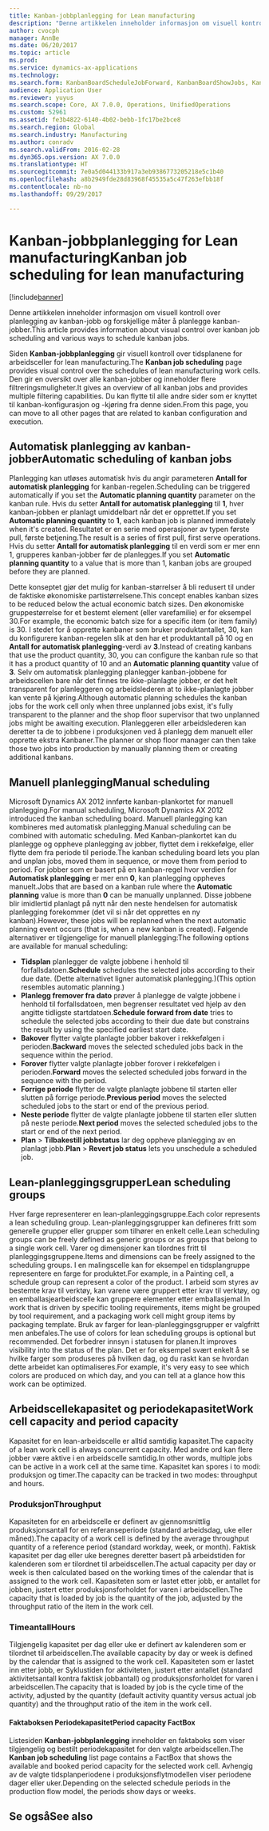 ```yaml
---
title: Kanban-jobbplanlegging for Lean manufacturing
description: "Denne artikkelen inneholder informasjon om visuell kontroll over planlegging av kanban-jobb og forskjellige måter å planlegge kanban-jobber."
author: cvocph
manager: AnnBe
ms.date: 06/20/2017
ms.topic: article
ms.prod: 
ms.service: dynamics-ax-applications
ms.technology: 
ms.search.form: KanbanBoardScheduleJobForward, KanbanBoardShowJobs, KanbanJobSchedulingListPage
audience: Application User
ms.reviewer: yuyus
ms.search.scope: Core, AX 7.0.0, Operations, UnifiedOperations
ms.custom: 52961
ms.assetid: fe3b4822-6140-4b02-bebb-1fc17be2bce8
ms.search.region: Global
ms.search.industry: Manufacturing
ms.author: conradv
ms.search.validFrom: 2016-02-28
ms.dyn365.ops.version: AX 7.0.0
ms.translationtype: HT
ms.sourcegitcommit: 7e0a5d044133b917a3eb9386773205218e5c1b40
ms.openlocfilehash: a8b2949fde28d83968f45535a5c47f263efbb18f
ms.contentlocale: nb-no
ms.lasthandoff: 09/29/2017

---
```


# <a name="kanban-job-scheduling-for-lean-manufacturing"></a><span data-ttu-id="9bc7d-103">Kanban-jobbplanlegging for Lean manufacturing</span><span class="sxs-lookup"><span data-stu-id="9bc7d-103">Kanban job scheduling for lean manufacturing</span></span>

[!include[banner](../includes/banner.md)]


<span data-ttu-id="9bc7d-104">Denne artikkelen inneholder informasjon om visuell kontroll over planlegging av kanban-jobb og forskjellige måter å planlegge kanban-jobber.</span><span class="sxs-lookup"><span data-stu-id="9bc7d-104">This article provides information about visual control over kanban job scheduling and various ways to schedule kanban jobs.</span></span>  

<span data-ttu-id="9bc7d-105">Siden **Kanban-jobbplanlegging** gir visuell kontroll over tidsplanene for arbeidsceller for lean manufacturing.</span><span class="sxs-lookup"><span data-stu-id="9bc7d-105">The **Kanban job scheduling** page provides visual control over the schedules of lean manufacturing work cells.</span></span> <span data-ttu-id="9bc7d-106">Den gir en oversikt over alle kanban-jobber og inneholder flere filtreringsmuligheter.</span><span class="sxs-lookup"><span data-stu-id="9bc7d-106">It gives an overview of all kanban jobs and provides multiple filtering capabilities.</span></span> <span data-ttu-id="9bc7d-107">Du kan flytte til alle andre sider som er knyttet til kanban-konfigurasjon og -kjøring fra denne siden.</span><span class="sxs-lookup"><span data-stu-id="9bc7d-107">From this page, you can move to all other pages that are related to kanban configuration and execution.</span></span>

## <a name="automatic-scheduling-of-kanban-jobs"></a><span data-ttu-id="9bc7d-108">Automatisk planlegging av kanban-jobber</span><span class="sxs-lookup"><span data-stu-id="9bc7d-108">Automatic scheduling of kanban jobs</span></span>
<span data-ttu-id="9bc7d-109">Planlegging kan utløses automatisk hvis du angir parameteren **Antall for automatisk planlegging** for kanban-regelen.</span><span class="sxs-lookup"><span data-stu-id="9bc7d-109">Scheduling can be triggered automatically if you set the **Automatic planning quantity** parameter on the kanban rule.</span></span> <span data-ttu-id="9bc7d-110">Hvis du setter **Antall for automatisk planlegging** til **1**, hver kanban-jobben er planlagt umiddelbart når det er opprettet.</span><span class="sxs-lookup"><span data-stu-id="9bc7d-110">If you set **Automatic planning quantity** to **1**, each kanban job is planned immediately when it's created.</span></span> <span data-ttu-id="9bc7d-111">Resultatet er en serie med operasjoner av typen første pull, første betjening.</span><span class="sxs-lookup"><span data-stu-id="9bc7d-111">The result is a series of first pull, first serve operations.</span></span> <span data-ttu-id="9bc7d-112">Hvis du setter **Antall for automatisk planlegging** til en verdi som er mer enn 1, grupperes kanban-jobber før de planlegges.</span><span class="sxs-lookup"><span data-stu-id="9bc7d-112">If you set **Automatic planning quantity** to a value that is more than 1, kanban jobs are grouped before they are planned.</span></span> 

<span data-ttu-id="9bc7d-113">Dette konseptet gjør det mulig for kanban-størrelser å bli redusert til under de faktiske økonomiske partistørrelsene.</span><span class="sxs-lookup"><span data-stu-id="9bc7d-113">This concept enables kanban sizes to be reduced below the actual economic batch sizes.</span></span> <span data-ttu-id="9bc7d-114">Den økonomiske gruppestørrelse for et bestemt element (eller varefamilie) er for eksempel 30.</span><span class="sxs-lookup"><span data-stu-id="9bc7d-114">For example, the economic batch size for a specific item (or item family) is 30.</span></span> <span data-ttu-id="9bc7d-115">I stedet for å opprette kanbaner som bruker produktantallet, 30, kan du konfigurere kanban-regelen slik at den har et produktantall på 10 og en **Antall for automatisk planlegging**-verdi av **3**.</span><span class="sxs-lookup"><span data-stu-id="9bc7d-115">Instead of creating kanbans that use the product quantity, 30, you can configure the kanban rule so that it has a product quantity of 10 and an **Automatic planning quantity** value of **3**.</span></span> <span data-ttu-id="9bc7d-116">Selv om automatisk planlegging planlegger kanban-jobbene for arbeidscellen bare når det finnes tre ikke-planlagte jobber, er det helt transparent for planleggeren og arbeidslederen at to ikke-planlagte jobber kan vente på kjøring.</span><span class="sxs-lookup"><span data-stu-id="9bc7d-116">Although automatic planning schedules the kanban jobs for the work cell only when three unplanned jobs exist, it's fully transparent to the planner and the shop floor supervisor that two unplanned jobs might be awaiting execution.</span></span> <span data-ttu-id="9bc7d-117">Planleggeren eller arbeidslederen kan deretter ta de to jobbene i produksjonen ved å planlegg dem manuelt eller opprette ekstra Kanbaner.</span><span class="sxs-lookup"><span data-stu-id="9bc7d-117">The planner or shop floor manager can then take those two jobs into production by manually planning them or creating additional kanbans.</span></span>

## <a name="manual-scheduling"></a><span data-ttu-id="9bc7d-118">Manuell planlegging</span><span class="sxs-lookup"><span data-stu-id="9bc7d-118">Manual scheduling</span></span>
<span data-ttu-id="9bc7d-119">Microsoft Dynamics AX 2012 innførte kanban-plankortet for manuell planlegging.</span><span class="sxs-lookup"><span data-stu-id="9bc7d-119">For manual scheduling, Microsoft Dynamics AX 2012 introduced the kanban scheduling board.</span></span> <span data-ttu-id="9bc7d-120">Manuell planlegging kan kombineres med automatisk planlegging.</span><span class="sxs-lookup"><span data-stu-id="9bc7d-120">Manual scheduling can be combined with automatic scheduling.</span></span> <span data-ttu-id="9bc7d-121">Med Kanban-plankortet kan du planlegge og oppheve planlegging av jobber, flyttet dem i rekkefølge, eller flytte dem fra periode til periode.</span><span class="sxs-lookup"><span data-stu-id="9bc7d-121">The kanban scheduling board lets you plan and unplan jobs, moved them in sequence, or move them from period to period.</span></span> <span data-ttu-id="9bc7d-122">For jobber som er basert på en kanban-regel hvor verdien for **Automatisk planlegging** er mer enn **0**, kan planlegging oppheves manuelt.</span><span class="sxs-lookup"><span data-stu-id="9bc7d-122">Jobs that are based on a kanban rule where the **Automatic planning** value is more than **0** can be manually unplanned.</span></span> <span data-ttu-id="9bc7d-123">Disse jobbene blir imidlertid planlagt på nytt når den neste hendelsen for automatisk planlegging forekommer (det vil si når det opprettes en ny kanban).</span><span class="sxs-lookup"><span data-stu-id="9bc7d-123">However, these jobs will be replanned when the next automatic planning event occurs (that is, when a new kanban is created).</span></span> <span data-ttu-id="9bc7d-124">Følgende alternativer er tilgjengelige for manuell planlegging:</span><span class="sxs-lookup"><span data-stu-id="9bc7d-124">The following options are available for manual scheduling:</span></span>

-   <span data-ttu-id="9bc7d-125">**Tidsplan** planlegger de valgte jobbene i henhold til forfallsdatoen.</span><span class="sxs-lookup"><span data-stu-id="9bc7d-125">**Schedule** schedules the selected jobs according to their due date.</span></span> <span data-ttu-id="9bc7d-126">(Dette alternativet ligner automatisk planlegging.)</span><span class="sxs-lookup"><span data-stu-id="9bc7d-126">(This option resembles automatic planning.)</span></span>
-   <span data-ttu-id="9bc7d-127">**Planlegg fremover fra dato** prøver å planlegge de valgte jobbene i henhold til forfallsdatoen, men begrenser resultatet ved hjelp av den angitte tidligste startdatoen.</span><span class="sxs-lookup"><span data-stu-id="9bc7d-127">**Schedule forward from date** tries to schedule the selected jobs according to their due date but constrains the result by using the specified earliest start date.</span></span>
-   <span data-ttu-id="9bc7d-128">**Bakover** flytter valgte planlagte jobber bakover i rekkefølgen i perioden.</span><span class="sxs-lookup"><span data-stu-id="9bc7d-128">**Backward** moves the selected scheduled jobs back in the sequence within the period.</span></span>
-   <span data-ttu-id="9bc7d-129">**Forover** flytter valgte planlagte jobber forover i rekkefølgen i perioden.</span><span class="sxs-lookup"><span data-stu-id="9bc7d-129">**Forward** moves the selected scheduled jobs forward in the sequence with the period.</span></span>
-   <span data-ttu-id="9bc7d-130">**Forrige periode** flytter de valgte planlagte jobbene til starten eller slutten på forrige periode.</span><span class="sxs-lookup"><span data-stu-id="9bc7d-130">**Previous period** moves the selected scheduled jobs to the start or end of the previous period.</span></span>
-   <span data-ttu-id="9bc7d-131">**Neste periode** flytter de valgte planlagte jobbene til starten eller slutten på neste periode.</span><span class="sxs-lookup"><span data-stu-id="9bc7d-131">**Next period** moves the selected scheduled jobs to the start or end of the next period.</span></span>
-   <span data-ttu-id="9bc7d-132">**Plan** &gt; **Tilbakestill jobbstatus** lar deg oppheve planlegging av en planlagt jobb.</span><span class="sxs-lookup"><span data-stu-id="9bc7d-132">**Plan** &gt; **Revert job status** lets you unschedule a scheduled job.</span></span>

## <a name="lean-scheduling-groups"></a><span data-ttu-id="9bc7d-133">Lean-planleggingsgrupper</span><span class="sxs-lookup"><span data-stu-id="9bc7d-133">Lean scheduling groups</span></span>
<span data-ttu-id="9bc7d-134">Hver farge representerer en lean-planleggingsgruppe.</span><span class="sxs-lookup"><span data-stu-id="9bc7d-134">Each color represents a lean scheduling group.</span></span> <span data-ttu-id="9bc7d-135">Lean-planleggingsgrupper kan defineres fritt som generelle grupper eller grupper som tilhører en enkelt celle.</span><span class="sxs-lookup"><span data-stu-id="9bc7d-135">Lean scheduling groups can be freely defined as generic groups or as groups that belong to a single work cell.</span></span> <span data-ttu-id="9bc7d-136">Varer og dimensjoner kan tilordnes fritt til planleggingsgruppene.</span><span class="sxs-lookup"><span data-stu-id="9bc7d-136">Items and dimensions can be freely assigned to the scheduling groups.</span></span> <span data-ttu-id="9bc7d-137">I en malingscelle kan for eksempel en tidsplangruppe representere en farge for produktet.</span><span class="sxs-lookup"><span data-stu-id="9bc7d-137">For example, in a Painting cell, a schedule group can represent a color of the product.</span></span> <span data-ttu-id="9bc7d-138">I arbeid som styres av bestemte krav til verktøy, kan varene være gruppert etter krav til verktøy, og en emballasjearbeidscelle kan gruppere elementer etter emballasjemal.</span><span class="sxs-lookup"><span data-stu-id="9bc7d-138">In work that is driven by specific tooling requirements, items might be grouped by tool requirement, and a packaging work cell might group items by packaging template.</span></span> <span data-ttu-id="9bc7d-139">Bruk av farger for lean-planleggingsgrupper er valgfritt men anbefales.</span><span class="sxs-lookup"><span data-stu-id="9bc7d-139">The use of colors for lean scheduling groups is optional but recommended.</span></span> <span data-ttu-id="9bc7d-140">Det forbedrer innsyn i statusen for planen.</span><span class="sxs-lookup"><span data-stu-id="9bc7d-140">It improves visibility into the status of the plan.</span></span> <span data-ttu-id="9bc7d-141">Det er for eksempel svært enkelt å se hvilke farger som produseres på hvilken dag, og du raskt kan se hvordan dette arbeidet kan optimaliseres.</span><span class="sxs-lookup"><span data-stu-id="9bc7d-141">For example, it's very easy to see which colors are produced on which day, and you can tell at a glance how this work can be optimized.</span></span>

## <a name="work-cell-capacity-and-period-capacity"></a><span data-ttu-id="9bc7d-142">Arbeidscellekapasitet og periodekapasitet</span><span class="sxs-lookup"><span data-stu-id="9bc7d-142">Work cell capacity and period capacity</span></span>
<span data-ttu-id="9bc7d-143">Kapasitet for en lean-arbeidscelle er alltid samtidig kapasitet.</span><span class="sxs-lookup"><span data-stu-id="9bc7d-143">The capacity of a lean work cell is always concurrent capacity.</span></span> <span data-ttu-id="9bc7d-144">Med andre ord kan flere jobber være aktive i en arbeidscelle samtidig.</span><span class="sxs-lookup"><span data-stu-id="9bc7d-144">In other words, multiple jobs can be active in a work cell at the same time.</span></span> <span data-ttu-id="9bc7d-145">Kapasitet kan spores i to modi: produksjon og timer.</span><span class="sxs-lookup"><span data-stu-id="9bc7d-145">The capacity can be tracked in two modes: throughput and hours.</span></span>

### <a name="throughput"></a><span data-ttu-id="9bc7d-146">Produksjon</span><span class="sxs-lookup"><span data-stu-id="9bc7d-146">Throughput</span></span>

<span data-ttu-id="9bc7d-147">Kapasiteten for en arbeidscelle er definert av gjennomsnittlig produksjonsantall for en referanseperiode (standard arbeidsdag, uke eller måned).</span><span class="sxs-lookup"><span data-stu-id="9bc7d-147">The capacity of a work cell is defined by the average throughput quantity of a reference period (standard workday, week, or month).</span></span> <span data-ttu-id="9bc7d-148">Faktisk kapasitet per dag eller uke beregnes deretter basert på arbeidstiden for kalenderen som er tilordnet til arbeidscellen.</span><span class="sxs-lookup"><span data-stu-id="9bc7d-148">The actual capacity per day or week is then calculated based on the working times of the calendar that is assigned to the work cell.</span></span> <span data-ttu-id="9bc7d-149">Kapasiteten som er lastet etter jobb, er antallet for jobben, justert etter produksjonsforholdet for varen i arbeidscellen.</span><span class="sxs-lookup"><span data-stu-id="9bc7d-149">The capacity that is loaded by job is the quantity of the job, adjusted by the throughput ratio of the item in the work cell.</span></span>

### <a name="hours"></a><span data-ttu-id="9bc7d-150">Timeantall</span><span class="sxs-lookup"><span data-stu-id="9bc7d-150">Hours</span></span>

<span data-ttu-id="9bc7d-151">Tilgjengelig kapasitet per dag eller uke er definert av kalenderen som er tilordnet til arbeidscellen.</span><span class="sxs-lookup"><span data-stu-id="9bc7d-151">The available capacity by day or week is defined by the calendar that is assigned to the work cell.</span></span> <span data-ttu-id="9bc7d-152">Kapasiteten som er lastet inn etter jobb, er Syklustiden for aktiviteten, justert etter antallet (standard aktivitetsantall kontra faktisk jobbantall) og produksjonsforholdet for varen i arbeidscellen.</span><span class="sxs-lookup"><span data-stu-id="9bc7d-152">The capacity that is loaded by job is the cycle time of the activity, adjusted by the quantity (default activity quantity versus actual job quantity) and the throughput ratio of the item in the work cell.</span></span>

#### <a name="period-capacity-factbox"></a><span data-ttu-id="9bc7d-153">Faktaboksen Periodekapasitet</span><span class="sxs-lookup"><span data-stu-id="9bc7d-153">Period capacity FactBox</span></span>

<span data-ttu-id="9bc7d-154">Listesiden **Kanban-jobbplanlegging** inneholder en faktaboks som viser tilgjengelig og bestilt periodekapasitet for den valgte arbeidscellen.</span><span class="sxs-lookup"><span data-stu-id="9bc7d-154">The **Kanban job scheduling** list page contains a FactBox that shows the available and booked period capacity for the selected work cell.</span></span> <span data-ttu-id="9bc7d-155">Avhengig av de valgte tidsplanperiodene i produksjonsflytmodellen viser periodene dager eller uker.</span><span class="sxs-lookup"><span data-stu-id="9bc7d-155">Depending on the selected schedule periods in the production flow model, the periods show days or weeks.</span></span>

<a name="see-also"></a><span data-ttu-id="9bc7d-156">Se også</span><span class="sxs-lookup"><span data-stu-id="9bc7d-156">See also</span></span>
--------




